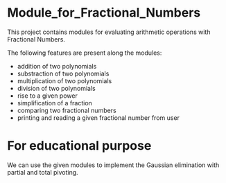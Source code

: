# Module_for_Fractional_Numbers

This project contains modules for evaluating arithmetic operations with Fractional Numbers.

The following features are present along the modules:

- addition of two polynomials
- substraction of two polynomials
- multiplication of two polynomials
- division of two polynomials
- rise to a given power
- simplification of a fraction
- comparing two fractional numbers
- printing and reading a given fractional number from user

# For educational purpose
We can use the given modules to implement the Gaussian elimination with partial and total pivoting.

